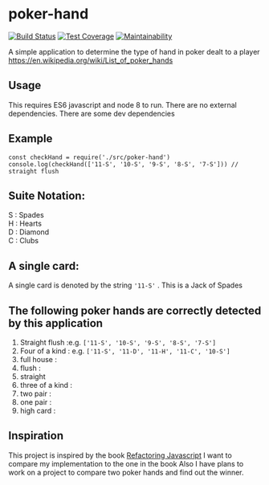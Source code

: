 # poker-hand
[![Build Status](https://travis-ci.com/shikharsubedi/poker-hand.svg?branch=master)](https://travis-ci.com/shikharsubedi/poker-hand)
[![Test Coverage](https://api.codeclimate.com/v1/badges/5091f08c5b8e3c6c7eae/test_coverage)](https://codeclimate.com/github/shikharsubedi/poker-hand/test_coverage)
[![Maintainability](https://api.codeclimate.com/v1/badges/5091f08c5b8e3c6c7eae/maintainability)](https://codeclimate.com/github/shikharsubedi/poker-hand/maintainability)


A simple application to determine the type of hand in poker dealt to a player
 https://en.wikipedia.org/wiki/List_of_poker_hands

 ## Usage
 This requires ES6 javascript and node 8 to run. There are no external dependencies. There are some dev dependencies

 ## Example
 ```
 const checkHand = require('./src/poker-hand')
 console.log(checkHand(['11-S', '10-S', '9-S', '8-S', '7-S'])) // straight flush
 ```

 ## Suite Notation: 
 S : Spades  
 H : Hearts  
 D : Diamond  
 C : Clubs  

 ## A single card:
 A single card is denoted by the string `'11-S'` . This is a Jack of Spades

## The following poker hands are correctly detected by this application

1. Straight flush :e.g. `['11-S', '10-S', '9-S', '8-S', '7-S']`
2. Four of a kind : e.g. `['11-S', '11-D', '11-H', '11-C', '10-S']`
3. full house : 
4. flush :
5. straight
6. three of a kind :
7. two pair :
8. one pair : 
9. high card :

## Inspiration
This project is inspired by the book <a href=https://www.amazon.com/Refactoring-JavaScript-Turning-Code-Into/dp/1491964928 target="_blank">Refactoring Javascript</a> I want to compare my implementation to the one in the book
Also I have plans to work on a project to compare two poker hands and find out the winner. 





